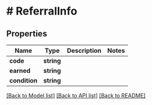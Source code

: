 # # ReferralInfo

## Properties

Name | Type | Description | Notes
------------ | ------------- | ------------- | -------------
**code** | **string** |  |
**earned** | **string** |  |
**condition** | **string** |  |

[[Back to Model list]](../../README.md#models) [[Back to API list]](../../README.md#endpoints) [[Back to README]](../../README.md)
